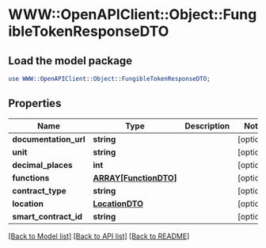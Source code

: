 # WWW::OpenAPIClient::Object::FungibleTokenResponseDTO

## Load the model package
```perl
use WWW::OpenAPIClient::Object::FungibleTokenResponseDTO;
```

## Properties
Name | Type | Description | Notes
------------ | ------------- | ------------- | -------------
**documentation_url** | **string** |  | [optional] 
**unit** | **string** |  | [optional] 
**decimal_places** | **int** |  | [optional] 
**functions** | [**ARRAY[FunctionDTO]**](FunctionDTO.md) |  | [optional] 
**contract_type** | **string** |  | [optional] 
**location** | [**LocationDTO**](LocationDTO.md) |  | [optional] 
**smart_contract_id** | **string** |  | [optional] 

[[Back to Model list]](../README.md#documentation-for-models) [[Back to API list]](../README.md#documentation-for-api-endpoints) [[Back to README]](../README.md)


